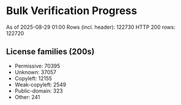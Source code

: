 ﻿# Bulk Verification Progress
As of 2025-08-29 01:00
Rows (incl. header): 122730
HTTP 200 rows: 122720

## License families (200s)
- Permissive: 70395
- Unknown: 37057
- Copyleft: 12155
- Weak-copyleft: 2549
- Public-domain: 323
- Other: 241
